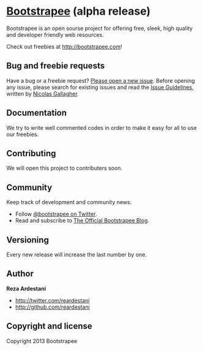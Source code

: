 # [Bootstrapee](http://bootstrapee.com) (alpha release)

Bootstrapee is an open sourse project for offering free, sleek, high quality and developer friendly web resources.

Check out freebies at <http://bootstrapee.com>!


## Bug and freebie requests

Have a bug or a freebie request? [Please open a new issue](https://github.com/reardestani/bootstrapee/issues). Before opening any issue, please search for existing issues and read the [Issue Guidelines](https://github.com/necolas/issue-guidelines), written by [Nicolas Gallagher](https://github.com/necolas/).


## Documentation

We try to write well commented codes in order to make it easy for all to use our freebies.


## Contributing

We will open this project to contributers soon.


## Community

Keep track of development and community news.

* Follow [@bootstrapee on Twitter](http://twitter.com/bootstrapee).
* Read and subscribe to [The Official Bootstrapee Blog](http://bootstrapee.com/blog).


## Versioning

Every new release will increase the last number by one.


## Author

**Reza Ardestani**

+ <http://twitter.com/reardestani>
+ <http://github.com/reardestani>


## Copyright and license

Copyright 2013 Bootstrapee 
